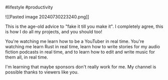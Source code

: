 #lifestyle #productivity 

![[Pasted image 20240730223240.png]]

This is the age-old advice to "fake it till you make it". I completely agree, this is how I do all my projects, and you should too!

You're watching me learn how to be a YouTuber in real time. You're watching me learn Rust in real time, learn how to write stories for my audio fiction podcasts in real time, and to learn how to edit and write music for them all, in real time.

I'm learning that maybe sponsors don't really work for me. My channel is possible thanks to viewers like you.


